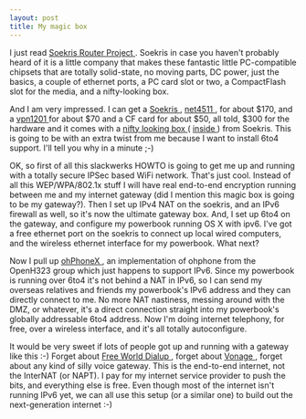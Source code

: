 ```yaml
---
layout: post
title: My magic box 
---
```



I just read <a href="http://www.slackwerks.com/the-crew/arete/soekris/soekris.html">Soekris Router Project </a>. Soekris in case you haven't probably heard of it is a little company that makes these fantastic little PC-compatible chipsets that are totally solid-state, no moving parts, DC power, just the basics, a couple of ethernet ports, a PC card slot or two, a CompactFlash slot for the media, and a nifty-looking box. 

And I am very impressed. I can get a <a href="http://www.soekris.com/">Soekris </a>, <a href="http://www.soekris.com/net4511.htm">net4511 </a>, for about $170, and a <a href="http://www.soekris.com/vpn1201.htm">vpn1201 </a>for about $70 and a CF card for about $50, all told, $300 for the hardware and it comes with a <a href="http://www.soekris.com/Pictures/new_case_front.jpg">nifty looking box </a>( <a href="http://www.soekris.com/Pictures/new_case_rearinside.jpg">inside </a>) from Soekris. This is going to be with an extra twist from me because I want to install 6to4 support. I'll tell you why in a minute ;-) 

OK, so first of all this slackwerks HOWTO is going to get me up and running with a totally secure IPSec based WiFi network. That's just cool. Instead of all this WEP/WPA/802.1x stuff I will have real end-to-end encryption running between me and my internet gateway (did I mention this magic box is going to be my gateway?). Then I set up IPv4 NAT on the soekris, and an IPv6 firewall as well, so it's now the ultimate gateway box. And, I set up 6to4 on the gateway, and configure my powerbook running OS X with ipv6. I've got a free ethernet port on the soekris to connect up local wired computers, and the wireless ethernet interface for my powerbook. What next? 

Now I pull up <a href="http://xmeeting.sourceforge.net/ohphoneX-docs/ohphoneX.html">ohPhoneX </a>, an implementation of ohphone from the OpenH323 group which just happens to support IPv6. Since my powerbook is running over 6to4 it's not behind a NAT in IPv6, so I can send my overseas relatives and friends my powerbook's IPv6 address and they can directly connect to me. No more NAT nastiness, messing around with the DMZ, or whatever, it's a direct connection straight into my powerbook's globally addressable 6to4 address. Now I'm doing internet telephony, for free, over a wireless interface, and it's all totally autoconfigure. 

It would be very sweet if lots of people got up and running with a gateway like this :-) Forget about <a href="http://www.pulver.com/fwd/">Free World Dialup </a>, forget about <a href="http://www.vonage.com/">Vonage </a>, forget about any kind of silly voice gateway. This is the end-to-end internet, not the InterNAT (or NAPT). I pay for my internet service provider to push the bits, and everything else is free. Even though most of the internet isn't running IPv6 yet, we can all use this setup (or a similar one) to build out the next-generation internet :-)
